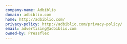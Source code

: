 ```yaml
---
company-name: Adbiblio
domain: adbiblio.com
home: http://adbiblio.com/
privacy-policy: http://adbiblio.com/privacy-policy/
email: advertising@adbiblio.com
owned-by: Pressflex
---
```




